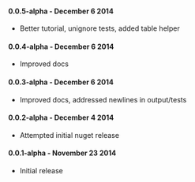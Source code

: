 #### 0.0.5-alpha - December 6 2014
* Better tutorial, unignore tests, added table helper

#### 0.0.4-alpha - December 6 2014
* Improved docs

#### 0.0.3-alpha - December 6 2014
* Improved docs, addressed newlines in output/tests

#### 0.0.2-alpha - December 4 2014
* Attempted initial nuget release

#### 0.0.1-alpha - November 23 2014
* Initial release
